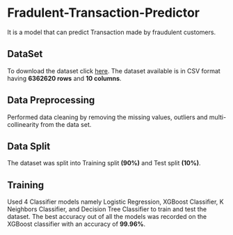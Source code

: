 # Fradulent-Transaction-Predictor
It is a model that can predict Transaction made by fraudulent customers.
## DataSet
To download the dataset click [here](https://drive.google.com/uc?export=download&confirm=6gh6&id=1VNpyNkGxHdskfdTNRSjjyNa5qC9u0JyV).
The dataset available is in CSV format having __6362620 rows__ and __10 columns__.

## Data Preprocessing
Performed data cleaning by removing the missing values, outliers and multi-collinearity from the data set.

## Data Split
The dataset was split into Training split __(90%)__ and Test split __(10%)__.

## Training
Used 4 Classifier models namely Logistic Regression, XGBoost Classifier, K Neighbors Classifier, and Decision Tree Classifier to train and test the dataset. The best accuracy out of all the models was recorded on the XGBoost classifier with an accuracy of __99.96%__.

